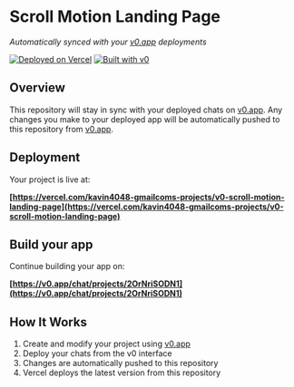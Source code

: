 # Scroll Motion Landing Page

*Automatically synced with your [v0.app](https://v0.app) deployments*

[![Deployed on Vercel](https://img.shields.io/badge/Deployed%20on-Vercel-black?style=for-the-badge&logo=vercel)](https://vercel.com/kavin4048-gmailcoms-projects/v0-scroll-motion-landing-page)
[![Built with v0](https://img.shields.io/badge/Built%20with-v0.app-black?style=for-the-badge)](https://v0.app/chat/projects/2OrNriSODN1)

## Overview

This repository will stay in sync with your deployed chats on [v0.app](https://v0.app).
Any changes you make to your deployed app will be automatically pushed to this repository from [v0.app](https://v0.app).

## Deployment

Your project is live at:

**[https://vercel.com/kavin4048-gmailcoms-projects/v0-scroll-motion-landing-page](https://vercel.com/kavin4048-gmailcoms-projects/v0-scroll-motion-landing-page)**

## Build your app

Continue building your app on:

**[https://v0.app/chat/projects/2OrNriSODN1](https://v0.app/chat/projects/2OrNriSODN1)**

## How It Works

1. Create and modify your project using [v0.app](https://v0.app)
2. Deploy your chats from the v0 interface
3. Changes are automatically pushed to this repository
4. Vercel deploys the latest version from this repository
